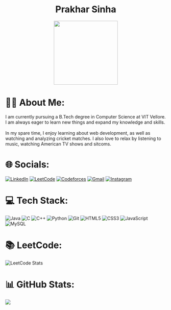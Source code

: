 <h1 align="center">Prakhar Sinha</h1>



<div align="center">
  <img height="200" src="https://github.com/prakhar3125/prakhar3125/assets/111203228/336ae1a6-b6c0-40f7-be47-ec01ed6701c2" style="max-width:100%;" />
</div>


# 🧑‍💻 About Me:
I am currently pursuing a B.Tech degree in Computer Science at VIT Vellore. I am always eager to learn new things and expand my knowledge and skills. <br><br>In my spare time, I enjoy learning about web development, as well as watching and analyzing cricket matches. I also love to relax by listening to music, watching American TV shows and sitcoms.


# 🌐 Socials:
[![LinkedIn](https://img.shields.io/badge/LinkedIn-%230077B5.svg?logo=linkedin&logoColor=white)](https://linkedin.com/in/prakhar3125) [![LeetCode](https://img.shields.io/badge/LeetCode-%23FFA116.svg?logo=leetcode&logoColor=white)](https://leetcode.com/prakhar3125) [![Codeforces](https://img.shields.io/badge/codeforces-%234566B5.svg?logo=codeforces&logoColor=white)](https://codeforces.com/profile/prakhar3125) [![Gmail](https://img.shields.io/badge/Gmail-%23D14836.svg?logo=Gmail&logoColor=white)](mailto:workspace.prakhar@gmail.com) [![Instagram](https://img.shields.io/badge/Instagram-%23E4405F.svg?logo=Instagram&logoColor=white)](https://instagram.com/prakhar.3125)



# 💻 Tech Stack:
![Java](https://img.shields.io/badge/java-%23ED8B00.svg?style=for-the-badge&logo=openjdk&logoColor=white) ![C](https://img.shields.io/badge/c-%2300599C.svg?style=for-the-badge&logo=c&logoColor=white) ![C++](https://img.shields.io/badge/c++-%2300599C.svg?style=for-the-badge&logo=c%2B%2B&logoColor=white) ![Python](https://img.shields.io/badge/python-3670A0?style=for-the-badge&logo=python&logoColor=ffdd54) ![Git](https://img.shields.io/badge/git-%23F05033.svg?style=for-the-badge&logo=git&logoColor=white) ![HTML5](https://img.shields.io/badge/html5-%23E34F26.svg?style=for-the-badge&logo=html5&logoColor=white) ![CSS3](https://img.shields.io/badge/css3-%231572B6.svg?style=for-the-badge&logo=css3&logoColor=white) ![JavaScript](https://img.shields.io/badge/javascript-%23323330.svg?style=for-the-badge&logo=javascript&logoColor=%23F7DF1E) ![MySQL](https://img.shields.io/badge/mysql-%2300f.svg?style=for-the-badge&logo=mysql&logoColor=white)

# 📚 LeetCode:
![LeetCode Stats](https://leetcard.jacoblin.cool/prakhar3125?theme=dark&font=Montserrat)

# 📊 GitHub Stats:
![](https://github-readme-stats.vercel.app/api?username=prakhar3125&theme=transparent&hide_border=false&include_all_commits=false&count_private=false)


